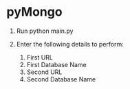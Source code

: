 # pyMongo

1. Run python main.py

2. Enter the following details to perform:

    1. First URL
    2. First Database Name
    3. Second URL
    4. Second Database Name